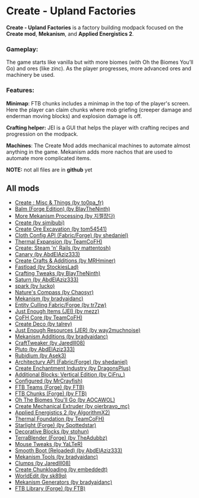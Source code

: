 
# **Create - Upland Factories**
**Create - Upland Factories** is a factory building modpack focused on the **Create mod**, **Mekanism**, and **Applied Energistics 2**.

### **Gameplay:**

The game starts like vanilla but with more biomes (with Oh the Biomes You’ll Go) and ores (like zinc). As the player progresses, more advanced ores and machinery be used.

### **Features:**

**Minimap**: FTB chunks includes a minimap in the top of the player's screen. Here the player can claim chunks where mob griefing (creeper damage and enderman moving blocks) and explosion damage is off.

**Crafting helper:** JEI is a GUI that helps the player with crafting recipes and progression on the modpack.

**Machines**: The Create Mod adds mechanical machines to automate almost anything in the game. Mekanism adds more nachos that are used to automate more complicated items.  
 
**NOTE:** not all files are in **github** yet
## **All mods**

-   [Create : Misc & Things (by to0pa_fr)](https://www.curseforge.com/minecraft/mc-mods/create-misc-and-things)
-   [Balm (Forge Edition) (by BlayTheNinth)](https://www.curseforge.com/minecraft/mc-mods/balm)
-   [More Mekanism Processing (by 지젤쟝다)](https://www.curseforge.com/minecraft/mc-mods/more-mekanism-processing)
-   [Create (by simibubi)](https://www.curseforge.com/minecraft/mc-mods/create)
-   [Create Ore Excavation (by tom54541)](https://www.curseforge.com/minecraft/mc-mods/create-ore-excavation)
-   [Cloth Config API (Fabric/Forge) (by shedaniel)](https://www.curseforge.com/minecraft/mc-mods/cloth-config)
-   [Thermal Expansion (by TeamCoFH)](https://www.curseforge.com/minecraft/mc-mods/thermal-expansion)
-   [Create: Steam 'n' Rails (by mattentosh)](https://www.curseforge.com/minecraft/mc-mods/create-steam-n-rails)
-   [Canary (by AbdElAziz333)](https://www.curseforge.com/minecraft/mc-mods/canary)
-   [Create Crafts & Additions (by MRHminer)](https://www.curseforge.com/minecraft/mc-mods/createaddition)
-   [Fastload (by StockiesLad)](https://www.curseforge.com/minecraft/mc-mods/fastload)
-   [Crafting Tweaks (by BlayTheNinth)](https://www.curseforge.com/minecraft/mc-mods/crafting-tweaks)
-   [Saturn (by AbdElAziz333)](https://www.curseforge.com/minecraft/mc-mods/saturn)
-   [spark (by Iucko)](https://www.curseforge.com/minecraft/mc-mods/spark)
-   [Nature's Compass (by Chaosyr)](https://www.curseforge.com/minecraft/mc-mods/natures-compass)
-   [Mekanism (by bradyaidanc)](https://www.curseforge.com/minecraft/mc-mods/mekanism)
-   [Entity Culling Fabric/Forge (by tr7zw)](https://www.curseforge.com/minecraft/mc-mods/entityculling)
-   [Just Enough Items (JEI) (by mezz)](https://www.curseforge.com/minecraft/mc-mods/jei)
-   [CoFH Core (by TeamCoFH)](https://www.curseforge.com/minecraft/mc-mods/cofh-core)
-   [Create Deco (by talrey)](https://www.curseforge.com/minecraft/mc-mods/create-deco)
-   [Just Enough Resources (JER) (by way2muchnoise)](https://www.curseforge.com/minecraft/mc-mods/just-enough-resources-jer)
-   [Mekanism Additions (by bradyaidanc)](https://www.curseforge.com/minecraft/mc-mods/mekanism-additions)
-   [CraftTweaker (by Jaredlll08)](https://www.curseforge.com/minecraft/mc-mods/crafttweaker)
-   [Pluto (by AbdElAziz333)](https://www.curseforge.com/minecraft/mc-mods/pluto)
-   [Rubidium (by Asek3)](https://www.curseforge.com/minecraft/mc-mods/rubidium)
-   [Architectury API (Fabric/Forge) (by shedaniel)](https://www.curseforge.com/minecraft/mc-mods/architectury-api)
-   [Create Enchantment Industry (by DragonsPlus)](https://www.curseforge.com/minecraft/mc-mods/create-enchantment-industry)
-   [Additional Blocks: Vertical Edition (by CiFru_)](https://www.curseforge.com/minecraft/mc-mods/additional-blocks-vertical-edition)
-   [Configured (by MrCrayfish)](https://www.curseforge.com/minecraft/mc-mods/configured)
-   [FTB Teams (Forge) (by FTB)](https://www.curseforge.com/minecraft/mc-mods/ftb-teams-forge)
-   [FTB Chunks (Forge) (by FTB)](https://www.curseforge.com/minecraft/mc-mods/ftb-chunks-forge)
-   [Oh The Biomes You'll Go (by AOCAWOL)](https://www.curseforge.com/minecraft/mc-mods/oh-the-biomes-youll-go)
-   [Create Mechanical Extruder (by oierbravo_mc)](https://www.curseforge.com/minecraft/mc-mods/create-mechanical-extruder)
-   [Applied Energistics 2 (by AlgorithmX2)](https://www.curseforge.com/minecraft/mc-mods/applied-energistics-2)
-   [Thermal Foundation (by TeamCoFH)](https://www.curseforge.com/minecraft/mc-mods/thermal-foundation)
-   [Starlight (Forge) (by Spottedstar)](https://www.curseforge.com/minecraft/mc-mods/starlight-forge)
-   [Decorative Blocks (by stohun)](https://www.curseforge.com/minecraft/mc-mods/decorative-blocks)
-   [TerraBlender (Forge) (by TheAdubbz)](https://www.curseforge.com/minecraft/mc-mods/terrablender)
-   [Mouse Tweaks (by YaLTeR)](https://www.curseforge.com/minecraft/mc-mods/mouse-tweaks)
-   [Smooth Boot (Reloaded) (by AbdElAziz333)](https://www.curseforge.com/minecraft/mc-mods/smooth-boot-reloaded)
-   [Mekanism Tools (by bradyaidanc)](https://www.curseforge.com/minecraft/mc-mods/mekanism-tools)
-   [Clumps (by Jaredlll08)](https://www.curseforge.com/minecraft/mc-mods/clumps)
-   [Create Chunkloading (by embeddedt)](https://www.curseforge.com/minecraft/mc-mods/create-chunkloading)
-   [WorldEdit (by sk89q)](https://www.curseforge.com/minecraft/mc-mods/worldedit)
-   [Mekanism Generators (by bradyaidanc)](https://www.curseforge.com/minecraft/mc-mods/mekanism-generators)
-   [FTB Library (Forge) (by FTB)](https://www.curseforge.com/minecraft/mc-mods/ftb-library-forge)
